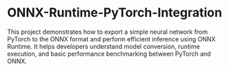 # ONNX-Runtime-PyTorch-Integration
This project demonstrates how to export a simple neural network from PyTorch to the ONNX format and perform efficient inference using ONNX Runtime. It helps developers understand model conversion, runtime execution, and basic performance benchmarking between PyTorch and ONNX.
